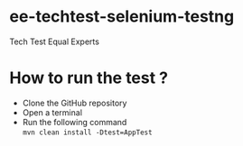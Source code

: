 # ee-techtest-selenium-testng
Tech Test Equal Experts

# How to run the test ?
- Clone the GitHub repository
- Open a terminal
- Run the following command  
`mvn clean install -Dtest=AppTest`